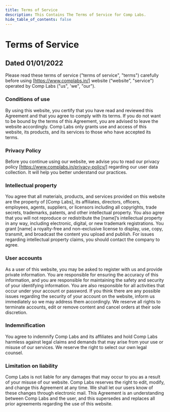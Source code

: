 ```yaml
---
title: Terms of Service
description: This Contains The Terms of Service for Comp Labs.
hide_table_of_contents: false
---
```


# Terms of Service
## Dated 01/01/2022

Please read these terms of service ("terms of service", "terms") carefully before using [https://www.complabs.in/] website (“website”, "service") operated by Comp Labs ("us", 'we", "our").

### Conditions of use
By using this website, you certify that you have read and reviewed this Agreement and that you agree to comply with its terms. If you do not want to be bound by the terms of this Agreement, you are advised to leave the website accordingly. Comp Labs only grants use and access of this website, its products, and its services to those who have accepted its terms.

### Privacy Policy
Before you continue using our website, we advise you to read our privacy policy [https://www.complabs.in/privacy-policy/] regarding our user data collection. It will help you better understand our practices.

### Intellectual property
You agree that all materials, products, and services provided on this website are the property of [Comp Labs], its affiliates, directors, officers, employees, agents, suppliers, or licensors including all copyrights, trade secrets, trademarks, patents, and other intellectual property. You also agree that you will not reproduce or redistribute the [name]’s intellectual property in any way, including electronic, digital, or new trademark registrations. You grant [name] a royalty-free and non-exclusive license to display, use, copy, transmit, and broadcast the content you upload and publish. For issues regarding intellectual property claims, you should contact the company to agree.

### User accounts
As a user of this website, you may be asked to register with us and provide private information. You are responsible for ensuring the accuracy of this information, and you are responsible for maintaining the safety and security of your identifying information. You are also responsible for all activities that occur under your account or password. If you think there are any possible issues regarding the security of your account on the website, inform us immediately so we may address them accordingly. We reserve all rights to terminate accounts, edit or remove content and cancel orders at their sole discretion.

### Indemnification
You agree to indemnify Comp Labs and its affiliates and hold Comp Labs harmless against legal claims and demands that may arise from your use or misuse of our services. We reserve the right to select our own legal counsel.

### Limitation on liability
Comp Labs is not liable for any damages that may occur to you as a result of your misuse of our website. Comp Labs reserves the right to edit, modify, and change this Agreement at any time. We shall let our users know of these changes through electronic mail. This Agreement is an understanding between Comp Labs and the user, and this supersedes and replaces all prior agreements regarding the use of this website.